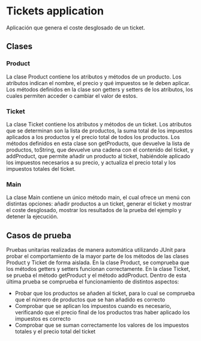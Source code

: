 # Tickets application
Aplicación que genera el coste desglosado de un ticket.

## Clases
### Product
La clase Product contiene los atributos y métodos de un producto. Los atributos indican el nombre, el precio y qué impuestos se le deben aplicar. Los métodos definidos en la clase son getters y setters de los atributos, los cuales permiten acceder o cambiar el valor de estos.

### Ticket
La clase Ticket contiene los atributos y métodos de un ticket. Los atributos que se determinan son la lista de productos, la suma total de los impuestos aplicados a los productos y el precio total de todos los productos. Los métodos definidos en esta clase son getProducts, que devuelve la lista de productos, toString, que devuelve una cadena con el contenido del ticket, y addProduct, que permite añadir un producto al ticket, habiéndole aplicado los impuestos necesarios a su precio, y actualiza el precio total y los impuestos totales del ticket.

### Main
La clase Main contiene un único método main, el cual ofrece un menú con distintas opciones: añadir productos a un ticket, generar el ticket y mostrar el coste desglosado, mostrar los resultados de la prueba del ejemplo y detener la ejecución.

## Casos de prueba
Pruebas unitarias realizadas de manera automática utilizando JUnit para probar el comportamiento de la mayor parte de los métodos de las clases Product y Ticket de forma aislada. 
En la clase Product, se comprueba que los métodos getters y setters funcionan correctamente. 
En la clase Ticket, se prueba el método getProduct y el método addProduct. Dentro de esta última prueba se comprueba el funcionamiento de distintos aspectos:
- Probar que los productos se añaden al ticket, para lo cual se comprueba que el número de productos que se han añadido es correcto
- Comprobar que se aplican los impuestos cuando es necesario, verificando que el precio final de los productos tras haber aplicado los impuestos es correcto
- Comprobar que se suman correctamente los valores de los impuestos totales y el precio total del ticket
